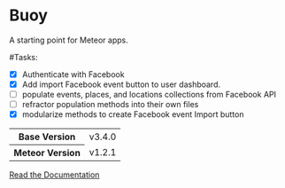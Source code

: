 # Buoy
A starting point for Meteor apps.

#Tasks:
- [X] Authenticate with Facebook
- [X] Add import Facebook event button to user dashboard.
- [ ] populate events, places, and locations collections from Facebook API
- [ ] refractor population methods into their own files
- [X] modularize methods to create Facebook event Import button

<table>
  <tbody>
    <tr>
      <th>Base Version</th>
      <td>v3.4.0</td>
    </tr>
    <tr>
      <th>Meteor Version</th>
      <td>v1.2.1</td>
    </tr>
  </tbody>
</table>

[Read the Documentation](http://themeteorchef.com/base)
